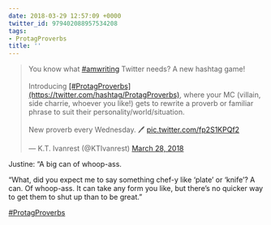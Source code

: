 ```yaml
---
date: 2018-03-29 12:57:09 +0000
twitter_id: 979402088957534208
tags:
- ProtagProverbs
title: ''
---
```


<blockquote class="twitter-tweet"><p lang="en" dir="ltr">You know what <a href="https://twitter.com/hashtag/amwriting?src=hash&amp;ref_src=twsrc%5Etfw">#amwriting</a> Twitter needs? A new hashtag game!<br><br>Introducing <a href="https://twitter.com/hashtag/ProtagProverbs?src=hash&amp;ref_src=twsrc%5Etfw">[#ProtagProverbs](https://twitter.com/hashtag/ProtagProverbs)</a>, where your MC (villain, side charrie, whoever you like!) gets to rewrite a proverb or familiar phrase to suit their personality/world/situation.<br><br>New proverb every Wednesday. 🖊️ <a href="https://t.co/fp2S1KPQf2">pic.twitter.com/fp2S1KPQf2</a></p>&mdash; K.T. Ivanrest (@KTIvanrest) <a href="https://twitter.com/KTIvanrest/status/978979570853531651?ref_src=twsrc%5Etfw">March 28, 2018</a></blockquote>
<script async src="https://platform.twitter.com/widgets.js" charset="utf-8"></script>

Justine: “A big can of whoop-ass.

“What, did you expect me to say something chef-y like ‘plate’ or ‘knife’? A can. Of whoop-ass. It can take any form you like, but there’s no quicker way to get them to shut up than to be great.”

[#ProtagProverbs](https://twitter.com/hashtag/ProtagProverbs)
